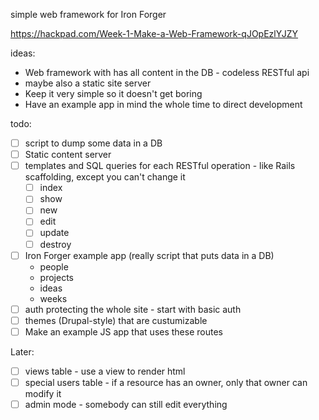 simple web framework for Iron Forger

https://hackpad.com/Week-1-Make-a-Web-Framework-qJOpEzlYJZY

ideas:

* Web framework with has all content in the DB - codeless RESTful api
* maybe also a static site server
* Keep it very simple so it doesn't get boring
* Have an example app in mind the whole time to direct development

todo:

- [ ] script to dump some data in a DB
- [ ] Static content server
- [ ] templates and SQL queries for each RESTful operation - like Rails scaffolding, except you can't change it
    - [ ] index
    - [ ] show
    - [ ] new
    - [ ] edit
    - [ ] update
    - [ ] destroy
- [ ] Iron Forger example app (really script that puts data in a DB)
    * people
    * projects
    * ideas
    * weeks
- [ ] auth protecting the whole site - start with basic auth
- [ ] themes (Drupal-style) that are custumizable
- [ ] Make an example JS app that uses these routes

Later:

- [ ] views table - use a view to render html
- [ ] special users table - if a resource has an owner, only that owner can modify it
- [ ] admin mode - somebody can still edit everything
